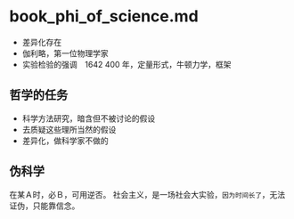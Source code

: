 # book_phi_of_science.md

* 差异化存在
* 伽利略，第一位物理学家
* 实验检验的强调　1642 400 年，定量形式，牛顿力学，框架

## 哲学的任务

* 科学方法研究，暗含但不被讨论的假设
* 去质疑这些理所当然的假设
* 差异化，做科学家不做的

## 伪科学

在某Ａ时，必Ｂ，可用逆否。
社会主义，是一场社会大实验，`因为时间长了`，无法证伪，只能靠信念。

